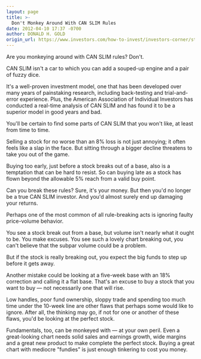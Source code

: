 ```yaml
---
layout: page
title: >-
  Don't Monkey Around With CAN SLIM Rules
date: 2012-04-10 17:37 -0700
author: DONALD H. GOLD
origin_url: https://www.investors.com/how-to-invest/investors-corner/stick-to-sound-trading-rules
---
```





Are you monkeying around with CAN SLIM rules? Don't.

  

CAN SLIM isn't a car to which you can add a souped-up engine and a pair of fuzzy dice.

  

It's a well-proven investment model, one that has been developed over many years of painstaking research, including back-testing and trial-and-error experience. Plus, the American Association of Individual Investors has conducted a real-time analysis of CAN SLIM and has found it to be a superior model in good years and bad.

  

You'll be certain to find some parts of CAN SLIM that you won't like, at least from time to time.

  

Selling a stock for no worse than an 8% loss is not just annoying; it often feels like a slap in the face. But sitting through a bigger decline threatens to take you out of the game.

  

Buying too early, just before a stock breaks out of a base, also is a temptation that can be hard to resist. So can buying late as a stock has flown beyond the allowable 5% reach from a valid buy point.

  

Can you break these rules? Sure, it's your money. But then you'd no longer be a true CAN SLIM investor. And you'd almost surely end up damaging your returns.

  

Perhaps one of the most common of all rule-breaking acts is ignoring faulty price-volume behavior.

  

You see a stock break out from a base, but volume isn't nearly what it ought to be. You make excuses. You see such a lovely chart breaking out, you can't believe that the subpar volume could be a problem.

  

But if the stock is really breaking out, you expect the big funds to step up before it gets away.

  

Another mistake could be looking at a five-week base with an 18% correction and calling it a flat base. That's an excuse to buy a stock that you want to buy — not necessarily one that will rise.

  

Low handles, poor fund ownership, sloppy trade and spending too much time under the 10-week line are other flaws that perhaps some would like to ignore. After all, the thinking may go, if not for one or another of these flaws, you'd be looking at the perfect stock.

  

Fundamentals, too, can be monkeyed with — at your own peril. Even a great-looking chart needs solid sales and earnings growth, wide margins and a great new product to make complete the perfect stock. Buying a great chart with mediocre "fundies" is just enough tinkering to cost you money.




